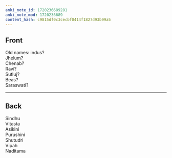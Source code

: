 ```yaml
---
anki_note_id: 1720236689281
anki_note_mod: 1720236689
content_hash: c9815df0c3cecbf0414f1827d93b99a5
---
```


## Front

Old names: indus?   
Jhelum?   
Chenab?   
Ravi?   
Sutluj?   
Beas?   
Saraswati?

<hr/>

## Back

Sindhu  
Vitasta  
Asikini  
Purushini  
Shutudri  
Vipah  
Naditama